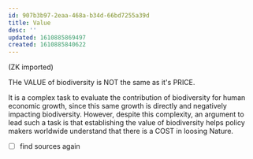 ```yaml
---
id: 907b3b97-2eaa-468a-b34d-66bd7255a39d
title: Value
desc: ''
updated: 1610885869497
created: 1610885840622
---
```


(ZK imported)

THe VALUE of biodiversity is NOT the same as it's PRICE.

It is a complex task to evaluate the contribution of biodiversity for human economic growth, since this same growth is directly and negatively impacting biodiversity.
However, despite this complexity, an argument to lead such a task is that establishing the value of biodiversity helps policy makers worldwide understand that there is a COST in loosing Nature.

- [ ] find sources again 
